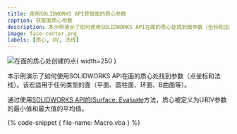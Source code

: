 ```yaml
---
title: 使用SOLIDWORKS API获取面的质心参数
caption: 获取面质心参数
description: 本示例演示了如何使用SOLIDWORKS API在面的质心处找到面参数（坐标和法线）
image: face-center.png
labels: [质心, UV, 法线]
---
```

![在面的质心处创建的点](face-center.png){ width=250 }

本示例演示了如何使用SOLIDWORKS API在面的质心处找到参数（点坐标和法线）。该宏适用于任何类型的面（平面、圆柱面、环面、B曲面等）。

通过使用[SOLIDWORKS API的ISurface::Evaluate](https://help.solidworks.com/2018/english/api/sldworksapi/solidworks.interop.sldworks~solidworks.interop.sldworks.isurface~evaluate.html)方法，质心被定义为U和V参数的最小值和最大值的平均值。

{% code-snippet { file-name: Macro.vba } %}